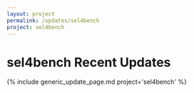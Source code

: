 ```yaml
---
layout: project
permalink: /updates/sel4bench
project: sel4bench
---
```

# sel4bench Recent Updates

{% include generic_update_page.md project='sel4bench' %}
